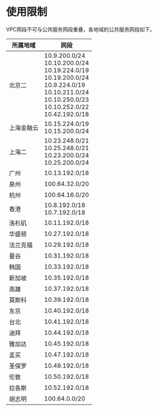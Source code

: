 # 使用限制

VPC网段不可与公共服务网段重叠，各地域的公共服务网段如下。




| 所属地域 | 网段 |
| ---- | ---- |
| 北京二 |10.9.200.0/24</br> 10.10.200.0/24</br> 10.19.224.0/19</br> 10.19.200.0/24</br> 10.9.224.0/19</br> 10.10.211.0/24</br> 10.10.250.0/23</br> 10.10.252.0/22</br> 10.42.192.0/18 |
| 上海金融云 | 10.15.224.0/19</br> 10.15.200.0/24 |
| 上海二 | 10.23.248.0/21</br> 10.25.248.0/21</br> 10.23.200.0/24</br> 10.25.200.0/24 |
| 广州 | 10.13.192.0/18 |
| 泉州 | 100.64.32.0/20 |
| 杭州 | 100.64.16.0/20 |
| 香港 | 10.8.192.0/18</br> 10.7.192.0/18 |
| 洛杉矶 | 10.11.192.0/18 | 
| 华盛顿 | 10.27.192.0/18 |
| 法兰克福 | 10.29.192.0/18 |
| 曼谷 | 10.31.192.0/18 |
| 韩国 | 10.33.192.0/18 |
| 新加坡 | 10.35.192.0/18 |
| 高雄 | 10.37.192.0/18 |
| 莫斯科 | 10.39.192.0/18 |
| 东京 | 10.40.192.0/18 |
| 台北 | 10.41.192.0/18 |
| 迪拜 |10.44.192.0/18 |
| 雅加达 | 10.45.192.0/18 |
| 孟买 |10.47.192.0/18 |
| 圣保罗 |10.49.192.0/18 |
| 伦敦 | 10.50.192.0/18 |
| 拉各斯 |10.52.192.0/18 |
| 胡志明 | 100.64.0.0/20 |

